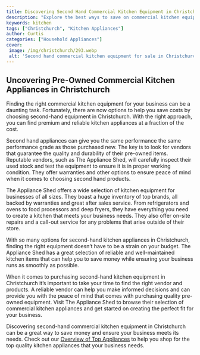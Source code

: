 ```yaml
---
title: Discovering Second Hand Commercial Kitchen Equipment in Christchurch
description: "Explore the best ways to save on commercial kitchen equipment in Christchurch and learn about second hand options for your business Find out the best places for second hand kitchen equipment and other great tips for getting the most out of your culinary journey"
keywords: kitchen
tags: ["Christchurch", "Kitchen Appliances"]
author: Curtis
categories: ["Household Appliances"]
cover: 
 image: /img/christchurch/293.webp
 alt: 'Second hand commercial kitchen equipment for sale in Christchurch'
---
```

## Uncovering Pre-Owned Commercial Kitchen Appliances in Christchurch
Finding the right commercial kitchen equipment for your business can be a daunting task. Fortunately, there are now options to help you save costs by choosing second-hand equipment in Christchurch. With the right approach, you can find premium and reliable kitchen appliances at a fraction of the cost. 

Second hand appliances can give you the same performance the same performance grade as those purchased new. The key is to look for vendors that guarantee the quality and durability of their pre-owned items. Reputable vendors, such as The Appliance Shed, will carefully inspect their used stock and test the equipment to ensure it is in proper working condition. They offer warranties and other options to ensure peace of mind when it comes to choosing second hand products. 

The Appliance Shed offers a wide selection of kitchen equipment for businesses of all sizes. They boast a huge inventory of top brands, all backed by warranties and great after sales service. From refrigerators and ovens to food processors and deep fryers, they have everything you need to create a kitchen that meets your business needs. They also offer on-site repairs and a call-out service for any problems that arise outside of their store. 

With so many options for second-hand kitchen appliances in Christchurch, finding the right equipment doesn’t have to be a strain on your budget. The Appliance Shed has a great selection of reliable and well-maintained kitchen items that can help you to save money while ensuring your business runs as smoothly as possible.

When it comes to purchasing second-hand kitchen equipment in Christchurch it’s important to take your time to find the right vendor and products. A reliable vendor can help you make informed decisions and can provide you with the peace of mind that comes with purchasing quality pre-owned equipment. Visit The Appliance Shed to browse their selection of commercial kitchen appliances and get started on creating the perfect fit for your business. 

Discovering second-hand commercial kitchen equipment in Christchurch can be a great way to save money and ensure your business meets its needs. Check out our [Overview of Top Appliances](./pages/appliance-overview) to help you shop for the top quality kitchen appliances that your business needs.
